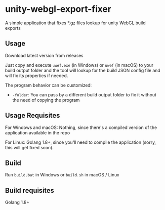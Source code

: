 # unity-webgl-export-fixer
A simple application that fixes *.gz files lookup for unity WebGL build exports

## Usage

Download latest version from releases

Just copy and execute `uwef.exe` (in Windows) or `uwef` (in macOS) to your build output folder and the tool will lookup for the build JSON config file and will fix its properties if needed.

The program behavior can be customized:
* `-folder`: You can pass by a different build output folder to fix it without the need of copying the program

## Usage Requisites

For Windows and macOS:
Nothing, since there's a compiled version of the application available in the repo

For Linux:
Golang 1.8+, since you'll need to compile the application (sorry, this will get fixed soon).

## Build

Run `build.bat` in Windows or `build.sh` in macOS / Linux

## Build requisites

Golang 1.8+